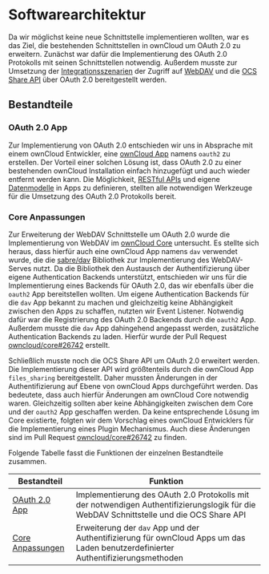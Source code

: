 # Softwarearchitektur

Da wir möglichst keine neue Schnittstelle implementieren wollten, war es das Ziel, die bestehenden Schnittstellen in ownCloud um OAuth 2.0 zu erweitern. Zunächst war dafür die Implementierung des OAuth 2.0 Protokolls mit seinen Schnittstellen notwendig. Außerdem musste zur Umsetzung der [Integrationsszenarien](../..) der Zugriff auf [WebDAV](https://doc.owncloud.org/server/9.1/user_manual/files/access_webdav.html) und die [OCS Share API](https://doc.owncloud.org/server/9.1/developer_manual/core/ocs-share-api.html) über OAuth 2.0 bereitgestellt werden.

## Bestandteile

### OAuth 2.0 App

Zur Implementierung von OAuth 2.0 entschieden wir uns in Absprache mit einem ownCloud Entwickler, eine [ownCloud App](https://doc.owncloud.org/server/9.1/developer_manual/app/) namens `oauth2` zu erstellen. Der Vorteil einer solchen Lösung ist, dass OAuth 2.0 zu einer bestehenden ownCloud Installation einfach hinzugefügt und auch wieder entfernt werden kann. Die Möglichkeit, [RESTful APIs](https://doc.owncloud.org/server/9.1/developer_manual/app/api.html) und eigene [Datenmodelle](https://doc.owncloud.org/server/9.1/developer_manual/app/schema.html) in Apps zu definieren, stellten alle notwendigen Werkzeuge für die Umsetzung des OAuth 2.0 Protokolls bereit.

### Core Anpassungen

Zur Erweiterung der WebDAV Schnittstelle um OAuth 2.0 wurde die Implementierung von WebDAV im [ownCloud Core](https://github.com/owncloud/core) untersucht. Es stellte sich heraus, dass hierfür auch eine ownCloud App namens `dav` verwendet wurde, die die [sabre/dav](http://sabre.io) Bibliothek zur Implementierung des WebDAV-Serves nutzt. Da die Bibliothek den Austausch der Authentifizierung über eigene Authentication Backends unterstützt, entschieden wir uns für die Implementierung eines Backends für OAuth 2.0, das wir ebenfalls über die `oauth2` App bereitstellen wollten. Um eigene Authentication Backends für die `dav` App bekannt zu machen und gleichzeitig keine Abhängigkeit zwischen den Apps zu schaffen, nutzten wir Event Listener. Notwendig dafür war die Registrierung des OAuth 2.0 Backends durch die `oauth2` App. Außerdem musste die `dav` App dahingehend angepasst werden, zusätzliche Authentication Backends zu laden. Hierfür wurde der Pull Request [owncloud/core#26742](https://github.com/owncloud/core/pull/26742) erstellt.

Schließlich musste noch die OCS Share API um OAuth 2.0 erweitert werden. Die Implementierung dieser API wird größtenteils durch die ownCloud App `files_sharing` bereitgestellt. Daher mussten Änderungen in der Authentifizierung auf Ebene von ownCloud Apps durchgeführt werden. Das bedeutete, dass auch hierfür Änderungen am ownCloud Core notwendig waren. Gleichzeitig sollten aber keine Abhängigkeiten zwischen dem Core und der `oauth2` App geschaffen werden. Da keine entsprechende Lösung im Core existierte, folgten wir dem Vorschlag eines ownCloud Entwicklers für die Implementierung eines Plugin Mechanismus. Auch diese Änderungen sind im Pull Request [owncloud/core#26742](https://github.com/owncloud/core/pull/26742) zu finden.

Folgende Tabelle fasst die Funktionen der einzelnen Bestandteile zusammen.

| Bestandteil                          | Funktion                                                                                                                                |
|--------------------------------------|-----------------------------------------------------------------------------------------------------------------------------------------|
| [OAuth 2.0 App](oauth2-app)          | Implementierung des OAuth 2.0 Protokolls mit der notwendigen Authentifizierungslogik für die WebDAV Schnittstelle und die OCS Share API |
| [Core Anpassungen](core-anpassungen) | Erweiterung der `dav` App und der Authentifizierung für ownCloud Apps um das Laden benutzerdefinierter Authentifizierungsmethoden       |
